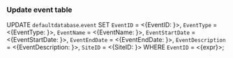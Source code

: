 ### Update event table

UPDATE `defaultdatabase`.`event`
SET
`EventID` = <{EventID: }>,
`EventType` = <{EventType: }>,
`EventName` = <{EventName: }>,
`EventStartDate` = <{EventStartDate: }>,
`EventEndDate` = <{EventEndDate: }>,
`EventDescription` = <{EventDescription: }>,
`SiteID` = <{SiteID: }>
WHERE `EventID` = <{expr}>;
